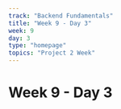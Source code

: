 ```yaml
---
track: "Backend Fundamentals"
title: "Week 9 - Day 3"
week: 9
day: 3
type: "homepage"
topics: "Project 2 Week"
---
```


# Week 9 - Day 3